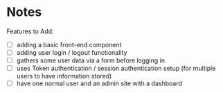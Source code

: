# Notes 

Features to Add:

- [ ] adding a basic front-end component
- [ ] adding user login / logout functionality
- [ ] gathers some user data via a form before logging in
- [ ] uses Token authentication / session authentication setup (for multiple users to have information stored)
- [ ] have one normal user and an admin site with a dashboard